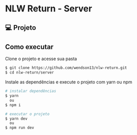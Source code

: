 # NLW Return - Server

## 💻 Projeto

## Como executar

Clone o projeto e acesse sua pasta

```bash
$ git clone https://github.com/wendson13/nlw-return.git
$ cd nlw-return/server
```

Instale as dependências e execute o projeto com yarn ou npm

```bash
# instalar dependências
$ yarn
  ou
$ npm i

# executar o projeto
$ yarn dev
  ou
$ npm run dev
```